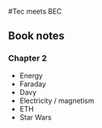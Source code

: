 #Tec meets BEC

## Book notes
### Chapter 2
* Energy
* Faraday
* Davy
* Electricity / magnetism
* ETH
* Star Wars
